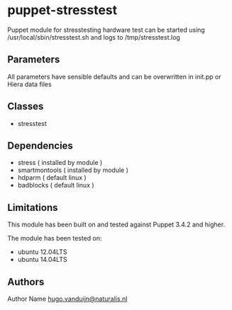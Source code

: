 puppet-stresstest
===================

Puppet module for stresstesting hardware
test can be started using /usr/local/sbin/stresstest.sh and logs to /tmp/stresstest.log

Parameters
-------------
All parameters have sensible defaults and can be overwritten in init.pp or Hiera data files

Classes
-------------
- stresstest

Dependencies
-------------
- stress ( installed by module )
- smartmontools ( installed by module )
- hdparm ( default linux )
- badblocks ( default linux )


Limitations
-------------
This module has been built on and tested against Puppet 3.4.2 and higher.

The module has been tested on:
- ubuntu 12.04LTS
- ubuntu 14.04LTS

Authors
-------------
Author Name <hugo.vanduijn@naturalis.nl>

